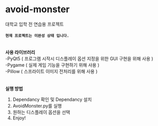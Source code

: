 # avoid-monster
대학교 입학 전 연습용 프로젝트 
<br>
<br>
**`현재 프로젝트는 미완성 상태 입니다.`**<br>
<br>
<br>
**사용 라이브러리**<br>
-PyQt5  ( 프로그램 시작시 디스플레이 옵션 지정을 위한 GUI 구현을 위해 사용 )<br>
-Pygame  ( 실제 게임 기능을 구현하기 위해 사용 )<br>
-Pillow  ( 스프라이트 이미지 전처리를 위해 사용 )<br>
<br>
<br>
**실행 방법**
1. Dependancy 확인 및 Dependancy 설치<br>
2. AvoidMonster.py를 실행<br>
3. 원하는 디스플레이 옵션을 선택<br>
4. Enjoy!<br>
